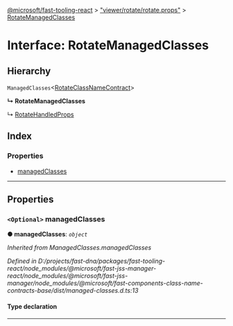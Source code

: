 [@microsoft/fast-tooling-react](../README.md) > ["viewer/rotate/rotate.props"](../modules/_viewer_rotate_rotate_props_.md) > [RotateManagedClasses](../interfaces/_viewer_rotate_rotate_props_.rotatemanagedclasses.md)

# Interface: RotateManagedClasses

## Hierarchy

 `ManagedClasses`<[RotateClassNameContract](_viewer_rotate_rotate_class_name_contract_.rotateclassnamecontract.md)>

**↳ RotateManagedClasses**

↳  [RotateHandledProps](_viewer_rotate_rotate_props_.rotatehandledprops.md)

## Index

### Properties

* [managedClasses](_viewer_rotate_rotate_props_.rotatemanagedclasses.md#managedclasses)

---

## Properties

<a id="managedclasses"></a>

### `<Optional>` managedClasses

**● managedClasses**: *`object`*

*Inherited from ManagedClasses.managedClasses*

*Defined in D:/projects/fast-dna/packages/fast-tooling-react/node_modules/@microsoft/fast-jss-manager-react/node_modules/@microsoft/fast-jss-manager/node_modules/@microsoft/fast-components-class-name-contracts-base/dist/managed-classes.d.ts:13*

#### Type declaration

___

